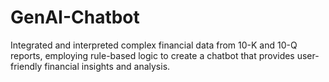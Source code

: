 # GenAI-Chatbot
Integrated and interpreted complex financial data from 10-K and 10-Q reports, employing rule-based logic to create a chatbot that provides user-friendly financial insights and analysis.
